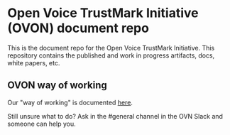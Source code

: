 # Open Voice TrustMark Initiative (OVON) document repo

This is the document repo for the Open Voice TrustMark Initiative. This repository contains the published
and work in progress artifacts, docs, white papers, etc. 

## OVON way of working

Our "way of working" is documented [here](./way-of-working.md).

Still unsure what to do? Ask in the #general channel in the OVN Slack and someone can help you.


